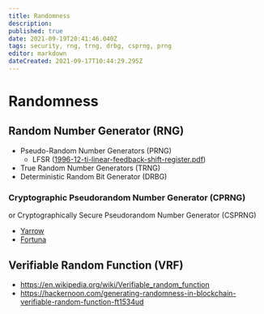 ```yaml
---
title: Randomness
description: 
published: true
date: 2021-09-19T20:41:46.040Z
tags: security, rng, trng, drbg, csprng, prng
editor: markdown
dateCreated: 2021-09-17T10:44:29.295Z
---
```


# Randomness

## Random Number Generator (RNG)

- Pseudo-Random Number Generators (PRNG)
  - LFSR ([1996-12-ti-linear-feedback-shift-register.pdf](/assets/1996-12-ti-linear-feedback-shift-register.pdf))
- True Random Number Generators (TRNG)
- Deterministic Random Bit Generator (DRBG)


### Cryptographic Pseudorandom Number Generator (CPRNG)

or Cryptographically Secure Pseudorandom Number Generator (CSPRNG)

- [Yarrow](https://en.wikipedia.org/wiki/Yarrow_algorithm)
- [Fortuna](https://en.wikipedia.org/wiki/Fortuna_(PRNG))

## Verifiable Random Function (VRF)

- https://en.wikipedia.org/wiki/Verifiable_random_function
- https://hackernoon.com/generating-randomness-in-blockchain-verifiable-random-function-ft1534ud
